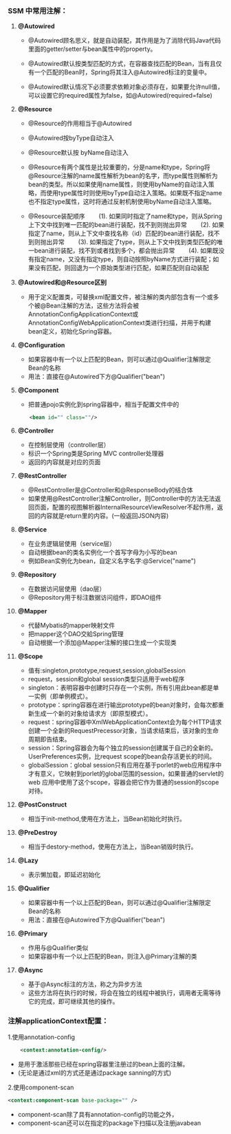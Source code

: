 ### SSM 中常用注解：
1. **@Autowired**
    
    - @Autowired顾名思义，就是自动装配，其作用是为了消除代码Java代码里面的getter/setter与bean属性中的property。
    
    - @Autowired默认按类型匹配的方式，在容器查找匹配的Bean，当有且仅有一个匹配的Bean时，Spring将其注入@Autowired标注的变量中。
    - @Autowired默认情况下必须要求依赖对象必须存在，如果要允许null值，可以设置它的required属性为false，如@Autowired(required=false) 
2. **@Resource**
    - @Resource的作用相当于@Autowired
    - @Autowired按byType自动注入
    - @Resource默认按 byName自动注入
    
    - @Resource有两个属性是比较重要的，分是name和type，Spring将@Resource注解的name属性解析为bean的名字，而type属性则解析为bean的类型。所以如果使用name属性，则使用byName的自动注入策略，而使用type属性时则使用byType自动注入策略。如果既不指定name也不指定type属性，这时将通过反射机制使用byName自动注入策略。
    - @Resource装配顺序
　　(1). 如果同时指定了name和type，则从Spring上下文中找到唯一匹配的bean进行装配，找不到则抛出异常
　　(2). 如果指定了name，则从上下文中查找名称（id）匹配的bean进行装配，找不到则抛出异常
　　(3). 如果指定了type，则从上下文中找到类型匹配的唯一bean进行装配，找不到或者找到多个，都会抛出异常
　　(4). 如果既没有指定name，又没有指定type，则自动按照byName方式进行装配；如果没有匹配，则回退为一个原始类型进行匹配，如果匹配则自动装配
3. **@Autowired和@Resource区别**
    - 用于定义配置类，可替换xml配置文件，被注解的类内部包含有一个或多个被@Bean注解的方法，这些方法将会被AnnotationConfigApplicationContext或AnnotationConfigWebApplicationContext类进行扫描，并用于构建bean定义，初始化Spring容器。

4. **@Configuration**
    - 如果容器中有一个以上匹配的Bean，则可以通过@Qualifier注解限定Bean的名称
    - 用法：直接在@Autowired下方@Qualifier("bean")
5. **@Component**
    - 把普通pojo实例化到spring容器中，相当于配置文件中的
```xml
       <bean id="" class=""/>
```
6. **@Controller**
    - 在控制层使用（controller层）
    - 标识一个Spring类是Spring MVC controller处理器
    - 返回的内容就是对应的页面
7. **@RestController**
    - @RestController是@Controller和@ResponseBody的结合体
    - 如果使用@RestController注解Controller，则Controller中的方法无法返回页面，配置的视图解析器InternalResourceViewResolver不起作用，返回的内容就是return里的内容。(一般返回JSON内容)
8. **@Service**
    - 在业务逻辑层使用（service层）
    - 自动根据bean的类名实例化一个首写字母为小写的bean
    - 例如Bean实例化为bean，自定义名字名字:@Service("name")
9. **@Repository** 
    - 在数据访问层使用（dao层）
    - @Repository用于标注数据访问组件，即DAO组件
10. **@Mapper** 
    - 代替Mybatis的mapper映射文件
    - 把mapper这个DAO交給Spring管理
    - 自动根据一个添加@Mapper注解的接口生成一个实现类 


11. **@Scope**
    - 值有:singleton,prototype,request,session,globalSession
    - request，session和global session类型只适用于web程序
    - singleton：表明容器中创建时只存在一个实例，所有引用此bean都是单一实例（即单例模式）。
    - prototype：spring容器在进行输出prototype的bean对象时，会每次都重新生成一个新的对象给请求方（即原型模式）。
    - request：spring容器中XmlWebApplicationContext会为每个HTTP请求创建一个全新的RequestPrecessor对象，当请求结束后，该对象的生命周期即告结束。
    - session：Spring容器会为每个独立的session创建属于自己的全新的。UserPreferences实例，比request scope的bean会存活更长的时间。
    - globalSession：global session只有应用在基于porlet的web应用程序中才有意义，它映射到porlet的global范围的session，如果普通的servlet的web 应用中使用了这个scope，容器会把它作为普通的session的scope对待。
 
12. **@PostConstruct**
    - 相当于init-method,使用在方法上，当Bean初始化时执行。

13. **@PreDestroy**
    - 相当于destory-method，使用在方法上，当Bean销毁时执行。

14. **@Lazy**
    - 表示懒加载，即延迟初始化

15. **@Qualifier**
    - 如果容器中有一个以上匹配的Bean，则可以通过@Qualifier注解限定Bean的名称
    - 用法：直接在@Autowired下方@Qualifier("bean")

16. **@Primary**
    - 作用与@Qualifier类似
    - 如果容器中有一个以上匹配的Bean，则注入@Primary注解的类

17. **@Async**
    - 基于@Async标注的方法，称之为异步方法
    - 这些方法将在执行的时候，将会在独立的线程中被执行，调用者无需等待它的完成，即可继续其他的操作。

### 注解applicationContext配置：
1.使用annotation-config
```xml
    <context:annotation-config/>
```
- 是用于激活那些已经在spring容器里注册过的bean上面的注解。
- (无论是通过xml的方式还是通过package sanning的方式)

2.使用component-scan
```xml
<context:component-scan base-package="" />
```
- component-scan除了具有annotation-config的功能之外，
- component-scan还可以在指定的package下扫描以及注册javabean 